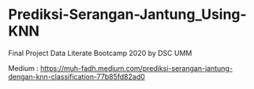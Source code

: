 # Prediksi-Serangan-Jantung_Using-KNN
Final Project Data Literate Bootcamp 2020 by DSC UMM

Medium :
https://muh-fadh.medium.com/prediksi-serangan-jantung-dengan-knn-classification-77b85fd82ad0
